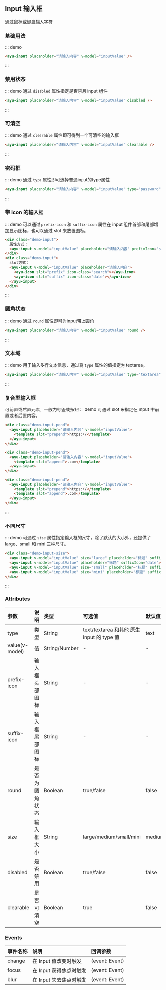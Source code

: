 ## Input 输入框
通过鼠标或键盘输入字符
### 基础用法
::: demo
``` html
<ayu-input placeholder="请输入内容" v-model="inputValue" />
```
:::

### 禁用状态
::: demo 通过 `disabled` 属性指定是否禁用 input 组件
``` html
<ayu-input placeholder="请输入内容" v-model="inputValue" disabled />
```
:::

### 可清空
::: demo 通过 `clearable` 属性即可得到一个可清空的输入框
``` html
<ayu-input placeholder="请输入内容" v-model="inputValue" clearable />
```
:::

### 密码框
::: demo 通过 `type` 属性即可选择普通input的type属性
``` html
<ayu-input placeholder="请输入内容" v-model="inputValue" type="password" />
```
:::

### 带 icon 的输入框
::: demo 可以通过 `prefix-icon` 和 `suffix-icon` 属性在 input 组件首部和尾部增加显示图标，也可以通过 slot 来放置图标。
``` html
<div class="demo-input">
  属性方式：
  <ayu-input v-model="inputValue" placeholder="请输入内容" prefixIcon="search" suffixIcon="date"></ayu-input>
</div>
<div class="demo-input">
  slot方式：
  <ayu-input v-model="inputValue" placeholder="请输入内容">
    <ayu-icon slot="prefix" icon-class="search"></ayu-icon>
    <ayu-icon slot="suffix" icon-class="date"></ayu-icon>
  </ayu-input>
</div>
```
:::

### 圆角状态
::: demo 通过 `round` 属性即可为input带上圆角
``` html
<ayu-input placeholder="请输入内容" v-model="inputValue" round />
```
:::

### 文本域
::: demo 用于输入多行文本信息，通过将 `type` 属性的值指定为 textarea。
``` html
<ayu-input placeholder="请输入内容" v-model="inputValue" type="textarea" />
```
:::

### 复合型输入框
可前置或后置元素，一般为标签或按钮
::: demo 可通过 slot 来指定在 input 中前置或者后置内容。
``` html
<div class="demo-input-pend">
  <ayu-input placeholder="请输入内容" v-model="inputValue">
    <template slot="prepend">https://</template>
  </ayu-input>
</div>

<div class="demo-input-pend">
  <ayu-input placeholder="请输入内容" v-model="inputValue">
    <template slot="append">.com</template>
  </ayu-input>
</div>

<div class="demo-input-pend">
  <ayu-input placeholder="请输入内容" v-model="inputValue">
    <template slot="prepend">https://</template>
    <template slot="append">.com</template>
  </ayu-input>
</div>
```
:::

### 不同尺寸
::: demo 可通过 `size` 属性指定输入框的尺寸，除了默认的大小外，还提供了 large、small 和 mini 三种尺寸。
``` html
<div class="demo-input-size">
  <ayu-input v-model="inputValue" size="large" placeholder="标题" suffixIcon="date"></ayu-input>
  <ayu-input v-model="inputValue" placeholder="标题" suffixIcon="date"></ayu-input>
  <ayu-input v-model="inputValue" size="small" placeholder="标题" suffixIcon="date"></ayu-input>
  <ayu-input v-model="inputValue" size="mini" placeholder="标题" suffixIcon="date"></ayu-input>
</div>
```
:::

### Attributes
|参数|说明|类型|可选值|默认值
|:---|:---|:---|:---|:---
|type|类型|String|text/textarea 和其他 原生 input 的 type 值|text
|value(v-model)|值|String/Number|-|-
|prefix-icon|输入框头部图标|String|-|-
|suffix-icon|输入框尾部图标|String|-|-
|round|是否为圆角状态|Boolean|true/false|false
|size|输入框大小|String|large/medium/small/mini|medium
|disabled|是否禁用|Boolean|true/false|false
|clearable|是否可清空|Boolean|true|false

### Events
事件名称|说明|回调参数
:---|:---|:---
change|在 Input 值改变时触发|(event: Event)
focus|在 Input 获得焦点时触发|(event: Event)
blur|	在 Input 失去焦点时触发|(event: Event)
<script>
export default {
  data() {
    return {
      inputValue: '',
    }
  },
  methods: {
    changeinput() {
      console.log('this is change');
    }
  }
}
</script>
<style scoped lang="scss">
  .ayu-input {
    width: 180px;
  }
  .demo-input {
    display: inline-flex;
    align-items: center;
    margin-right: 15px;
  }
  .demo-input-pend {
    .ayu-input {
      width: 100%;
      margin-bottom: 10px;
    }
  }
  .demo-input-size {
    display: inline-flex;
    justify-content: space-between;
    .ayu-input {
      margin-right: 10px;
    }
  }
</style>
